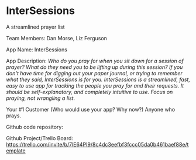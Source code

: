 # InterSessions
A streamlined prayer list

Team Members: Dan Morse, Liz Ferguson 

App Name: InterSessions

App Description: *Who do you pray for when you sit down for a session of prayer? What do they need you to be lifting up during this session? If you don't have time for digging out your paper journal, or trying to remember what they said, InterSessions is for you. InterSessions is a streamlined, fast, easy to use app for tracking the people you pray for and their requests. It should be self-explanatory, and completely intuitive to use. Focus on praying, not wrangling a list.*

Your #1 Customer (Who would use your app? Why now?) Anyone who prays.

Github code repository: 

Github Project/Trello Board: https://trello.com/invite/b/7lE64PI9/8c4dc3eefbf3fccc05da0b461baef88e/template
